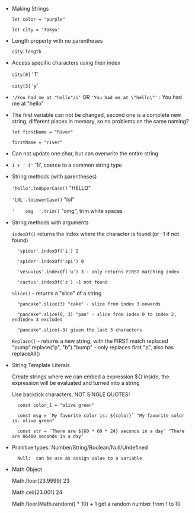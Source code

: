 * Making Strings

    `let color = "purple"`

    `let city = 'Tokyo'`

* Length property with no parentheses

    `city.length `

* Access specific characters using their index

    `city[0]` 'T'

    `city[3]` 'y'

* `'/You had me at "hello"/i'` OR `'You had me at \"hello\"'` : You had me at "hello"

* The first variable can not be changed, second one is a complete new string, different places in memory, so no problems on the same naming?

    `let firstName = "River"`

    `firstName = "river"` 

* Can not update one char, but can overwrite the entire string 

* `1 + ' i'`  '1i', coerce to a common string type


* String methods (with parentheses)

    `'hello'.toUpperCase()` "HELLO"

    `'LOL'.toLowerCase()` "lol"

    `'    omg  '.trim()` "omg", trim white spaces

* String methods with arguments

    `indexOf()` returns the index where the character is found (or -1 if not found)

        'spider'.indexOf('i') 2

        'spider'.indexOf('spi') 0

        'vesuvius'.indexOf('u') 3 - only returns FIRST matching index

        'cactus'.indexOf('z') -1 not found

    `Slice()` - returns a "slice" of a string

        "pancake".slice(3) "cake" - slice from index 3 onwards

        "pancake".slice(0, 3) "pan" - slice from index 0 to index 2, endIndex 3 excluded

        "pancake".slice(-3) given the last 3 characters


    `Replace()` - returns a new string, with the FIRST match replaced
        "pump".replace("p", "b") "bump" - only replaces first "p", also has replaceAll()



* String Template Literals

    Create strings where we can embed a expression ${} inside, the expression will be evaluated and turned into a string

    Use backtick characters, NOT SINGLE QUOTES!

        const color_1 = "olive green"

        const msg = `My favorite color is: ${color}` "My favorite color is: olive green"

        const str = `There are ${60 * 60 * 24} seconds in a day` "There are 86400 seconds in a day"



* Primitive types: Number/String/Boolean/Null/Undefined

        Null:  can be use as assign value to a variable

* Math Object

    Math.floor(23.9999) 23

    Math.ceil(23.001) 24
    
    Math.floor(Math.random() * 10) + 1 get a random number from 1 to 10